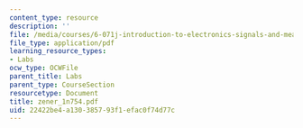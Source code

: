 ```yaml
---
content_type: resource
description: ''
file: /media/courses/6-071j-introduction-to-electronics-signals-and-measurement-spring-2006/22422be4a130385793f1efac0f74d77c_zener_1n754.pdf
file_type: application/pdf
learning_resource_types:
- Labs
ocw_type: OCWFile
parent_title: Labs
parent_type: CourseSection
resourcetype: Document
title: zener_1n754.pdf
uid: 22422be4-a130-3857-93f1-efac0f74d77c
---
```

